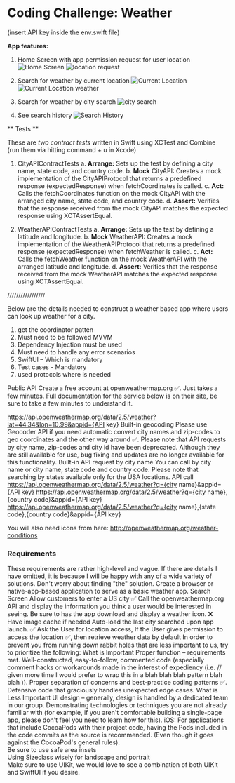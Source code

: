 # Coding Challenge: Weather 

(insert API key inside the env.swift file)

**App features:**
1. Home Screen with app permission request for user location
	![Home Screen](images/0home.png)
	![location request](images/1LocationPrompt.png)
	
2. Search for weather by current location 
![Current Location](images/2currentLocation.png)
![Current Location weather](images/3CurrentLocationCard.png)

3. Search for weather by city search 
![city search](images/4CitySearch.png)

4. See search history
![Search History](images/6SearchHistory.png)

** Tests ** 

These are *two contract tests* written in Swift using XCTest and Combine (run them via hitting command + u in Xcode)
1. CityAPIContractTests
a. **Arrange:** Sets up the test by defining a city name, state code, and country code.
b. **Mock** CityAPI: Creates a mock implementation of the CityAPIProtocol that returns a predefined response (expectedResponse) when fetchCoordinates is called.
c. **Act:** Calls the fetchCoordinates function on the mock CityAPI with the arranged city name, state code, and country code.
d. **Assert:** Verifies that the response received from the mock CityAPI matches the expected response using XCTAssertEqual.

2. WeatherAPIContractTests
a. **Arrange:** Sets up the test by defining a latitude and longitude.
b. **Mock** WeatherAPI: Creates a mock implementation of the WeatherAPIProtocol that returns a predefined response (expectedResponse) when fetchWeather is called.
c. **Act:** Calls the fetchWeather function on the mock WeatherAPI with the arranged latitude and longitude.
d. **Assert:** Verifies that the response received from the mock WeatherAPI matches the expected response using XCTAssertEqual.


/////////////////

Below are the details needed to construct a weather based app where users can look up weather for a city. 

 
1. get the coordinator patten 
2. Must need to be followed MVVM 
3. Dependency Injection must be used 
4. Must need to handle any error scenarios 
5. SwiftUI – Which is mandatory 
6. Test cases - Mandatory
7. used protocols where is needed 
             

Public API
Create a free account at openweathermap.org ✅. Just takes a few minutes. Full documentation for the service below is on their site, be sure to take a few minutes to understand it. 
 
https://api.openweathermap.org/data/2.5/weather?lat=44.34&lon=10.99&appid={API key} 
Built-in geocoding 
Please use Geocoder API if you need automatic convert city names and zip-codes to geo coordinates and the other way around ✅. 
Please note that API requests by city name, zip-codes and city id have been deprecated. Although they are still available for use, bug fixing and updates are no longer available for this functionality. 
Built-in API request by city name 
You can call by city name or city name, state code and country code. Please note that searching by states available only for the USA locations. 
API call 
https://api.openweathermap.org/data/2.5/weather?q={city name}&appid={API key} 
https://api.openweathermap.org/data/2.5/weather?q={city name},{country code}&appid={API key} 
https://api.openweathermap.org/data/2.5/weather?q={city name},{state code},{country code}&appid={API key} 
  
You will also need icons from here: 
http://openweathermap.org/weather-conditions 
  
### Requirements
These requirements are rather high-level and vague. If there are details I have omitted, it is because I will be happy with any of a wide variety of solutions. Don't worry about finding "the" solution. 
Create a browser or native-app-based application to serve as a basic weather app. 
Search Screen 
Allow customers to enter a US city ✅
Call the openweathermap.org API and display the information you think a user would be interested in seeing. Be sure to has the app download and display a weather icon. ❌
Have image cache if needed 
Auto-load the last city searched upon app launch. ✅
Ask the User for location access, If the User gives permission to access the location ✅, then retrieve weather data by default 
In order to prevent you from running down rabbit holes that are less important to us, try to prioritize the following: 
What is Important 
Proper function – requirements met. 
Well-constructed, easy-to-follow, commented code (especially comment hacks or workarounds made in the interest of expediency (i.e. // given more time I would prefer to wrap this in a blah blah blah pattern blah blah )). 
Proper separation of concerns and best-practice coding patterns ✅. 
Defensive code that graciously handles unexpected edge cases. 
What is Less Important 
UI design – generally, design is handled by a dedicated team in our group. 
Demonstrating technologies or techniques you are not already familiar with (for example, if you aren't comfortable building a single-page app, please don't feel you need to learn how for this). 
iOS: 
For applications that include CocoaPods with their project code, having the Pods included in the code commits as the source is recommended. (Even though it goes against the CocoaPod's general rules).  
Be sure to use safe area insets  
Using Sizeclass wisely for landscape and portrait   
Make sure to use UIKit, we would love to see a combination of both UIKit and SwiftUI if you desire. 